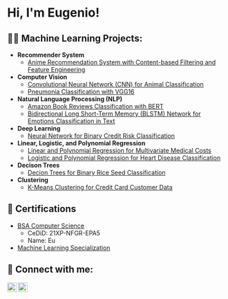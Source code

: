 <h1>Hi, I'm Eugenio!</h1>

<h2>👨‍💻 Machine Learning Projects:</h2>

- <b>Recommender System</b>
  - [Anime Recommendation System with Content-based Filtering and Feature Engineering](https://github.com/ET-777/Anime-Recommender-System)
- <b>Computer Vision</b>
  - [Convolutional Neural Network (CNN) for Animal Classification](https://github.com/ET-777/Animal-Classification-Model)
  - [Pneumonia Classification with VGG16](https://github.com/ET-777/Pneumonia-Classification)
- <b>Natural Language Processing (NLP)</b>
  - [Amazon Book Reviews Classification with BERT](https://github.com/ET-777/Amazon-Book-Reviews-Classification)
  - [Bidirectional Long Short-Term Memory (BLSTM) Network for Emotions Classification in Text](https://github.com/ET-777/Emotions-Classification)
- <b>Deep Learning</b>
  - [Neural Network for Binary Credit Risk Classification](https://github.com/ET-777/Credit-Risk-Classification)
- <b>Linear, Logistic, and Polynomial Regression</b>
  - [Linear and Polynomial Regression for Multivariate Medical Costs](https://github.com/ET-777/Medical-Cost-Regression)
  - [Logistic and Polynomial Regression for Heart Disease Classification](https://github.com/ET-777/Heart-Disease-Classification)
- <b>Decison Trees</b>
  - [Decion Trees for Binary Rice Seed Classification](https://github.com/ET-777/Rice-Seed-Classification)
- <b>Clustering</b>
  - [K-Means Clustering for Credit Card Customer Data](https://github.com/ET-777/Credit-Clustering)

<h2>📜 Certifications</h2>

- [BSA Computer Science](https://www.registrar.psu.edu/graduation/diplomas/cediploma/validate)
  - CeDiD: 21XP-NFGR-EPA5
  - Name: Eu
- [Machine Learning Specialization](https://www.coursera.org/account/accomplishments/specialization/certificate/G583YR4XL7XC)

<h2> 🤳 Connect with me:</h2>

[<img align="left" alt="Eugenio Tijerina | LinkedIn" width="22px" src="https://cdn-icons-png.flaticon.com/512/3536/3536505.png" />][linkedin]
[<img align="left" alt="eugenio_tijerina@gmail.com" width="22px" src="https://cdn-icons-png.flaticon.com/512/732/732200.png" />][mail]

[linkedin]: https://www.linkedin.com/in/eugenio-tijerina-a98001204/
[mail]: mailto:eugenio_tijerina@hotmail.com

<!--

Here are some ideas to get you started:

- 🔭 I’m currently working on ...
- 🌱 I’m currently learning ...
- 👯 I’m looking to collaborate on ...
- 🤔 I’m looking for help with ...
- 💬 Ask me about ...
- 📫 How to reach me: ...
- 😄 Pronouns: ...
- ⚡ Fun fact: ...
-->
